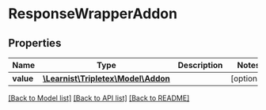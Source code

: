 # ResponseWrapperAddon

## Properties
Name | Type | Description | Notes
------------ | ------------- | ------------- | -------------
**value** | [**\Learnist\Tripletex\Model\Addon**](Addon.md) |  | [optional] 

[[Back to Model list]](../../README.md#documentation-for-models) [[Back to API list]](../../README.md#documentation-for-api-endpoints) [[Back to README]](../../README.md)

